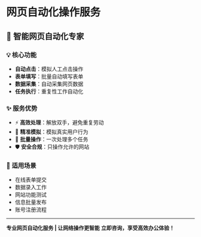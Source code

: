 # 网页自动化操作服务

## 🎯 **智能网页自动化专家**

### 💡 **核心功能**
- **自动点击**：模拟人工点击操作
- **表单填写**：批量自动填写表单
- **数据采集**：自动采集网页数据
- **任务执行**：重复性工作自动化

### ✨ **服务优势**
- ⚡ **高效处理**：解放双手，避免重复劳动
- 🎯 **精准模拟**：模拟真实用户行为
- 💼 **批量操作**：一次处理多个任务
- 🛡️ **安全合规**：只操作允许的网站

### 🎨 **适用场景**
- 在线表单提交
- 数据录入工作
- 网站功能测试
- 信息批量发布
- 账号注册流程

---

**专业网页自动化服务 | 让网络操作更智能**
**立即咨询，享受高效办公体验！**